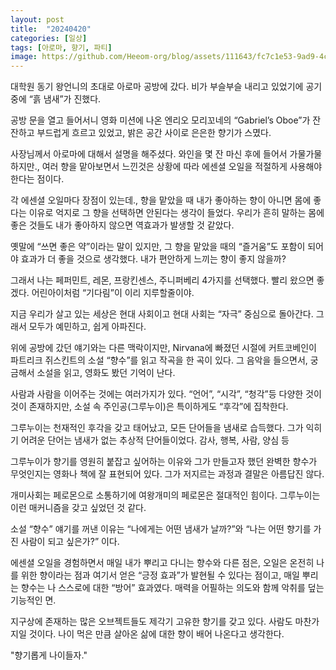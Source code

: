 ```yaml
---
layout: post
title:  "20240420"
categories: [일상]
tags: [아로마, 향기, 파티]
image: https://github.com/Heeom-org/blog/assets/111643/fc7c1e53-9ad9-4c34-8121-0f1e64a74777
---
```


대학원 동기 왕언니의 초대로 아로마 공방에 갔다. 비가 부슬부슬 내리고 있었기에 공기 중에 “흙 냄새”가 진했다.

공방 문을 열고 들어서니 영화 미션에 나온 엔리오 모리꼬네의 “Gabriel’s Oboe”가 잔잔하고 부드럽게 흐르고 있었고, 밝은 공간 사이로 은은한 향기가 스몄다.

사장님께서 아로마에 대해서 설명을 해주셨다. 와인을 몇 잔 마신 후에 들어서 가물가물하지만., 여러 향을 맡아보면서 느낀것은 상황에 따라 에센셜 오일을 적절하게 사용해야 한다는 점이다.

각 에센셜 오일마다 장점이 있는데., 향을 맡았을 때 내가 좋아하는 향이 아니면 몸에 좋다는 이유로 억지로 그 향을 선택하면 안된다는 생각이 들었다. 우리가 흔히 말하는 몸에 좋은 것들도 내가 좋아하지 않으면 역효과가 발생할 것 같았다.

옛말에 “쓰면 좋은 약”이라는 말이 있지만, 그 향을 맡았을 때의 “즐거움”도 포함이 되어야 효과가 더 좋을 것으로 생각했다. 내가 편안하게 느끼는 향이 좋지 않을까?

그래서 나는 페퍼민트, 레몬, 프랑킨센스, 주니퍼베리 4가지를 선택했다. 빨리 왔으면 좋겠다. 어린아이처럼 “기다림”이 이리 지루할줄이야.

지금 우리가 살고 있는 세상은 현대 사회이고 현대 사회는 “자극” 중심으로 돌아간다. 그래서 모두가 예민하고, 쉽게 아파진다.

위에 공방에 갔던 얘기와는 다른 맥락이지만, Nirvana에 빠졌던 시절에 커트코베인이 파트리크 쥐스킨트의 소설 “향수”를 읽고 작곡을 한 곡이 있다. 그 음악을 들으면서, 궁금해서 소설을 읽고, 영화도 봤던 기억이 난다.

사람과 사람을 이어주는 것에는 여러가지가 있다. “언어”, “시각”, “청각”등 다양한 것이 것이 존재하지만, 소설 속 주인공(그루누이)은 특이하게도 “후각”에 집착한다.

그루누이는 천재적인 후각을 갖고 태어났고, 모든 단어들을 냄새로 습득했다. 그가 익히기 어려운 단어는 냄새가 없는 추상적 단어들이었다. 감사, 행복, 사람, 양심 등

그루누이가 향기를 영원히 붙잡고 싶어하는 이유와 그가 만들고자 했던 완벽한 향수가 무엇인지는 영화나 책에 잘 표현되어 있다. 그가 저지르는 과정과 결말은 아름답진 않다. 

개미사회는 페로몬으로 소통하기에 여왕개미의 페로몬은 절대적인 힘이다. 그루누이는 이런 매커니즘을 갖고 싶었던 것 같다.

소설 “향수” 얘기를 꺼낸 이유는 “나에게는 어떤 냄새가 날까?”와 “나는 어떤 향기를 가진 사람이 되고 싶은가?” 이다.

에센셜 오일을 경험하면서 매일 내가 뿌리고 다니는 향수와 다른 점은, 오일은 온전히 나를 위한 향이라는 점과 여기서 얻은 “긍정 효과”가 발현될 수 있다는 점이고, 매일 뿌리는 향수는 나 스스로에 대한 “방어” 효과였다. 매력을 어필하는 의도와 함께 악취를 덮는 기능적인 면.

지구상에 존재하는 많은 오브젝트들도 제각기 고유한 향기를 갖고 있다. 사람도 마찬가지일 것이다. 나이 먹은 만큼 살아온 삶에 대한 향이 배어 나온다고 생각한다.

"향기롭게 나이들자."
